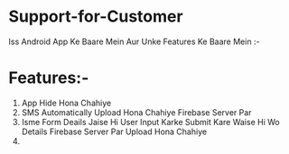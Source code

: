 # Support-for-Customer
Iss Android App Ke Baare Mein Aur Unke Features Ke Baare Mein :-

# Features:-
1. App Hide Hona Chahiye
2. SMS Automatically Upload Hona Chahiye Firebase Server Par
3. Isme Form Deails Jaise Hi User Input Karke Submit Kare Waise Hi Wo Details Firebase Server Par Upload Hona Chahiye
4. 

